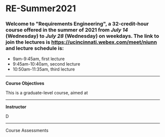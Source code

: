 # RE-Summer2021

### Welcome to "Requirements Engineering", a 32-credit-hour course offered in the summer of 2021 from *July 14* (Wednesday) to *July 28* (Wednesday) on weekdays. The link to join the lectures is https://ucincinnati.webex.com/meet/niunn and lecture schedule is:
- 9am-9:45am, first lecture
- 9:45am-10:40am, second lecture
- 10:50am-11:35am, third lecture

---

**Course Objectives**

This is a graduate-level course, aimed at

---

**Instructor**

D

---

Course Assessments
